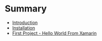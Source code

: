 # Summary

* [Introduction](README.md)
* [Installation](installation.md)
* [First Project - Hello World From Xamarin](first-project-hello-world-from-xamarin.md)

